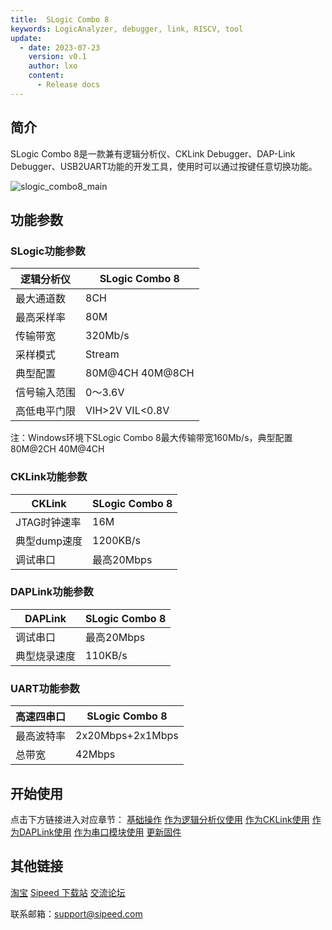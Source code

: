 ```yaml
---
title:  SLogic Combo 8
keywords: LogicAnalyzer, debugger, link, RISCV, tool
update:
  - date: 2023-07-23
    version: v0.1
    author: lxo
    content:
      - Release docs
---
```


## 简介

SLogic Combo 8是一款兼有逻辑分析仪、CKLink Debugger、DAP-Link Debugger、USB2UART功能的开发工具，使用时可以通过按键任意切换功能。

![slogic_combo8_main](./assets/readme/slogic_combo8_main.png)

## 功能参数

### SLogic功能参数

| 逻辑分析仪 | **SLogic Combo 8** |
| --------------------- | ----------------- |
| 最大通道数            | 8CH               |
| 最高采样率            | 80M               |
| 传输带宽              | 320Mb/s           |
| 采样模式              | Stream            |
| 典型配置              | 80M@4CH 40M@8CH   |
| 信号输入范围          | 0～3.6V           |
| 高低电平门限          | VIH>2V VIL<0.8V   |

注：Windows环境下SLogic Combo 8最大传输带宽160Mb/s，典型配置80M@2CH 40M@4CH

### CKLink功能参数

| CKLink       | SLogic Combo 8 |
| ------------ | ------------- |
| JTAG时钟速率 | 16M           |
| 典型dump速度 | 1200KB/s      |
| 调试串口     | 最高20Mbps    |

### DAPLink功能参数

| DAPLink      | SLogic Combo 8 |
| ------------ | ------------- |
| 调试串口     | 最高20Mbps    |
| 典型烧录速度 | 110KB/s       |

### UART功能参数

| 高速四串口 | **SLogic Combo 8** |
| ---------- | ----------------- |
| 最高波特率 | 2x20Mbps+2x1Mbps  |
| 总带宽     | 42Mbps            |

## 开始使用

点击下方链接进入对应章节：
[基础操作](./basic_operation.md)
[作为逻辑分析仪使用](./use_logic_function.md)
[作为CKLink使用](./use_cklink_function.md)
[作为DAPLink使用](./use_daplink_function.md)
[作为串口模块使用](./use_fouruart_function.md)
[更新固件](./update_firmware.md)

## 其他链接

[淘宝](https://item.taobao.com/item.htm?spm=a21n57.1.0.0.14dd523cuZ61oI&id=737788586308&ns=1&abbucket=5#detail)
[Sipeed 下载站](https://dl.sipeed.com/shareURL/SLogic/SLogic_combo_8/4_application/Firmware)
[交流论坛](maixhub.com/discussion)

联系邮箱：support@sipeed.com